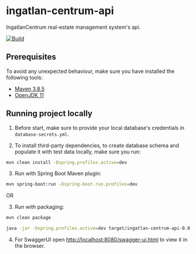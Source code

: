 # ingatlan-centrum-api

IngatlanCentrum real-estate management system's api.

[![Build](https://github.com/MiklosArpad/ingatlan-centrum-api/actions/workflows/build.yml/badge.svg)](https://github.com/MiklosArpad/ingatlan-centrum-api/actions/workflows/build.yml)

## Prerequisites

To avoid any unexpected behaviour, make sure you have installed the following tools:

- [Maven 3.8.5](https://maven.apache.org/download.cgi)
- [OpenJDK 11](https://adoptium.net/temurin/releases)

## Running project locally

1. Before start, make sure to provide your local database's credentials in `database-secrets.yml`.

2. To install third-party dependencies, to create database schema and populate it with test data locally, make sure you run:

```bash
mvn clean install -Dspring.profiles.active=dev
```

3. Run with Spring Boot Maven plugin:

```bash
mvn spring-boot:run -Dspring-boot.run.profiles=dev
```

OR

3. Run with packaging:

```bash
mvn clean package

java -jar -Dspring.profiles.active=dev target/ingatlan-centrum-api-0.0.1-SNAPSHOT.jar
```

4. For SwaggerUI open [http://localhost:8080/swagger-ui.html](http://localhost:8080/swagger-ui.html) to view it in the browser.
